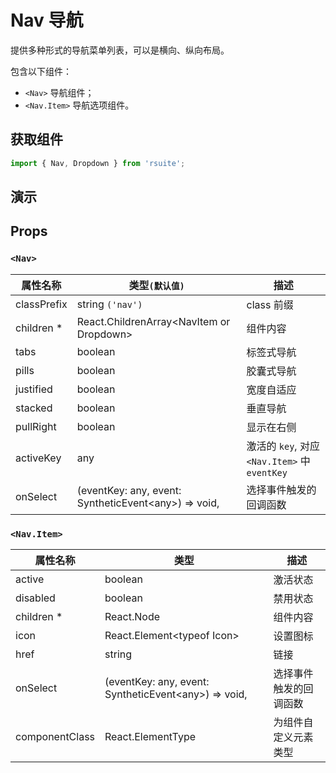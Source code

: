 # Nav 导航

提供多种形式的导航菜单列表，可以是横向、纵向布局。

包含以下组件：

* `<Nav>` 导航组件；
* `<Nav.Item>` 导航选项组件。

## 获取组件

```js
import { Nav, Dropdown } from 'rsuite';
```

## 演示

<!--{demo}-->

## Props

### `<Nav>`

| 属性名称    | 类型`(默认值)`                                             | 描述                                          |
| ----------- | ---------------------------------------------------------- | --------------------------------------------- |
| classPrefix | string `('nav')`                                           | class 前缀                                    |
| children \* | React.ChildrenArray&lt;NavItem or Dropdown&gt;             | 组件内容                                      |
| tabs        | boolean                                                    | 标签式导航                                    |
| pills       | boolean                                                    | 胶囊式导航                                    |
| justified   | boolean                                                    | 宽度自适应                                    |
| stacked     | boolean                                                    | 垂直导航                                      |
| pullRight   | boolean                                                    | 显示在右侧                                    |
| activeKey   | any                                                        | 激活的 `key`, 对应 `<Nav.Item>` 中 `eventKey` |
| onSelect    | (eventKey: any, event: SyntheticEvent&lt;any&gt;) => void, | 选择事件触发的回调函数                        |

### `<Nav.Item>`

| 属性名称       | 类型                                                | 描述                   |
| -------------- | --------------------------------------------------- | ---------------------- |
| active         | boolean                                             | 激活状态               |
| disabled       | boolean                                             | 禁用状态               |
| children \*    | React.Node                                          | 组件内容               |
| icon           | React.Element&lt;typeof Icon&gt;                    | 设置图标               |
| href           | string                                              | 链接                   |
| onSelect       | (eventKey: any, event: SyntheticEvent&lt;any&gt;) => void, | 选择事件触发的回调函数 |
| componentClass | React.ElementType                                   | 为组件自定义元素类型   |
